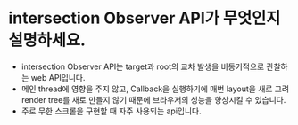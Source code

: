 # intersection Observer API가 무엇인지 설명하세요.
* intersection Observer API는 target과 root의 교차 발생을 비동기적으로 관찰하는 web API입니다. 
* 메인 thread에 영향을 주지 않고, Callback을 실행하기에 매번 layout을 새로 그려 render tree를 새로 만들지 않기 때문에 브라우저의 성능을 향상시킬 수 있습니다. 
* 주로 무한 스크롤을 구현할 때 자주 사용되는 api입니다.
